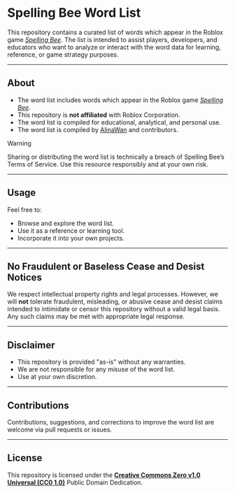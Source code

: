 # Spelling Bee Word List

This repository contains a curated list of words which appear in the Roblox game [*Spelling Bee*](https://www.roblox.com/games/17590362521). The list is intended to assist players, developers, and educators who want to analyze or interact with the word data for learning, reference, or game strategy purposes.

---

## About

* The word list includes words which appear in the Roblox game [*Spelling Bee*](https://www.roblox.com/games/17590362521).
* This repository is **not affiliated** with Roblox Corporation.
* The word list is compiled for educational, analytical, and personal use.
* The word list is compiled by [AlinaWan](https://github.com/AlinaWan) and contributors.
> [!WARNING]
> Sharing or distributing the word list is technically a breach of Spelling Bee’s Terms of Service. Use this resource responsibly and at your own risk.

---

## Usage

Feel free to:

* Browse and explore the word list.
* Use it as a reference or learning tool.
* Incorporate it into your own projects.

---

## No Fraudulent or Baseless Cease and Desist Notices

We respect intellectual property rights and legal processes. However, we will **not** tolerate fraudulent, misleading, or abusive cease and desist claims intended to intimidate or censor this repository without a valid legal basis. Any such claims may be met with appropriate legal response.

---

## Disclaimer

* This repository is provided "as-is" without any warranties.
* We are not responsible for any misuse of the word list.
* Use at your own discretion.

---

## Contributions

Contributions, suggestions, and corrections to improve the word list are welcome via pull requests or issues.

---

## License

This repository is licensed under the [**Creative Commons Zero v1.0 Universal (CC0 1.0)**](LICENSE) Public Domain Dedication.
